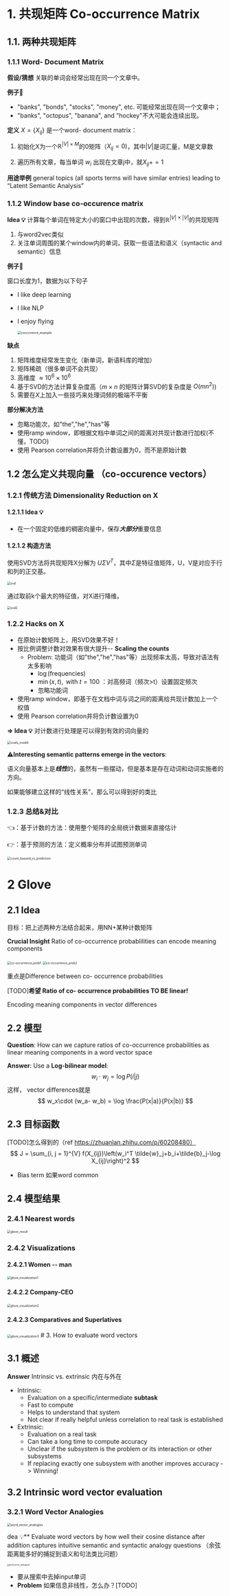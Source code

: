 # 1. 共现矩阵 Co-occurrence Matrix 

## 1.1. 两种共现矩阵

### 1.1.1 Word- Document Matrix

**假设/猜想** 关联的单词会经常出现在同一个文章中。

**例子**🌰 

- "banks", "bonds", "stocks", "money", etc. 可能经常出现在同一个文章中；
-  "banks", "octopus", "banana", and "hockey"不大可能会连续出现。

**定义** $X  = \{X_{ij}\}$ 是一个word- document matrix：

1. 初始化X为一个$\mathbb{R}^{|V|\times M}$的0矩阵（$X_{ij} = 0$)，其中$|V|$是词汇量，M是文章数

2. 遍历所有文章，每当单词 $w_i$ 出现在文章j中，就$X_{ij}+= 1$ 

 **用途举例** general topics (all sports terms will have similar entries) leading to “Latent Semantic Analysis”

### 1.1.2 Window base co-occurence matrix

**Idea 💡** 计算每个单词在特定大小的窗口中出现的次数，得到$\mathbb{R}^{|V|\times |V|}$的共现矩阵

1. 与word2vec类似
2. 关注单词周围的某个window内的单词，获取一些语法和语义（syntactic and semantic）信息

**例子🌰**

窗口长度为1，数据为以下句子

- I like deep learning

- I like NLP

- I enjoy flying

  <img src="/Users/weiwang/Documents/NLP/glove/cooccirence_example.png" alt="cooccirence_example" style="zoom:50%;" />



**缺点**

1. 矩阵维度经常发生变化（新单词，新语料库的增加）
2. 矩阵稀疏（很多单词不会共现）
3. 高维度 $\approx 10^6 \times 10^6$
4. 基于SVD的方法计算复杂度高（$m\times n$ 的矩阵计算SVD的复杂度是 $O(mn^2)$)
5. 需要在$X$上加入一些技巧来处理词频的极端不平衡

**部分解决方法**

- 忽略功能次，如"the","he","has"等
- 使用ramp window，即根据文档中单词之间的距离对共现计数进行加权(不懂，TODO)
- 使用 Pearson correlation并将负计数设置为0，而不是原始计数



## 1.2 怎么定义共现向量 （co-occurence vectors）

### 1.2.1 传统方法 Dimensionality Reduction on X 

#### 1.2.1.1 Idea 💡 

- 在一个固定的低维的稠密向量中，保存***大部分***重要信息

#### 1.2.1.2 构造方法

使用SVD方法将共现矩阵X分解为 $U\Sigma V^T$，其中$\Sigma$是特征值矩阵，U，V是对应于行和列的正交基。

<img src="/Users/weiwang/Documents/NLP/glove/svd.png" alt="svd" style="zoom:50%;" />

通过取前k个最大的特征值，对X进行降维。

<img src="/Users/weiwang/Documents/NLP/glove/svd2.png" alt="svd2" style="zoom:50%;" />



### 1.2.2 Hacks on X

- 在原始计数矩阵上，用SVD效果不好！
- 按比例调整计数对效果有很大提升-- **Scaling the counts**
  - Problem: 功能词（如"the","he","has"等）出现频率太高，导致对语法有太多影响
    - $\log(\text{frequencies})$
    - $\min(x,t),  \text{ with } t = 100$ ：对高频词（频次>t）设置固定频次
    - 忽略功能词
- 使用ramp window，即基于在文档中词与词之间的距离给共现计数加上一个权值
- 使用 Pearson correlation并将负计数设置为0

**=> Idea 💡** 对计数进行处理是可以得到有效的词向量的

<img src="/Users/weiwang/Documents/NLP/glove/coals_model.png" alt="coals_model" style="zoom:50%;" />

⚠️**Interesting semantic patterns emerge in the vectors**:

语义向量基本上是***线性***的，虽然有一些摆动，但是基本是存在动词和动词实施者的方向。

如果能够建立这样的“线性关系”，那么可以得到好的类比



### 1.2.3 总结&对比

👈：基于计数的方法：使用整个矩阵的全局统计数据来直接估计

👉：基于预测的方法：定义概率分布并试图预测单词

<img src="/Users/weiwang/Documents/NLP/glove/count_baased_vs_prediction.png" alt="count_baased_vs_prediction" style="zoom:50%;" />

# 

# 2 Glove

## 2.1 Idea

目标：把上述两种方法结合起来，用NN+某种计数矩阵

**Crucial Insight** Ratio of co-occurrence probablilities can encode meaning components

<img src="/Users/weiwang/Documents/NLP/glove/co-occurrence_prob1.png" alt="co-occurrence_prob1" style="zoom:50%;" />



<img src="/Users/weiwang/Documents/NLP/glove/co-occurrence_prob2.png" alt="co-occurrence_prob2" style="zoom:50%;" />



重点是Difference between  co- occurrence probabilities

[TODO]**希望 Ratio of co- occurrence probabilities TO BE linear!**

Encoding meaning components in vector differences

## 2.2 模型

**Question**: How can we capture ratios of co-occurrence probabilities as linear meaning components in a word vector space

**Answer**: Use a **Log-bilinear model**:
$$
w_i\cdot w_j = \log P(i|j)
$$
这样， vector differences就是
$$
w_x\cdot (w_a- w_b) = \log \frac{P(x|a)}{P(x|b)}
$$


## 2.3 目标函数

[TODO]怎么得到的（ref https://zhuanlan.zhihu.com/p/60208480）
$$
J = \sum_{i, j = 1}^{V} f(X_{ij})\left(w_i^T \tilde{w}_j+b_i+\tilde{b}_j-\log X_{ij}\right)^2
$$

- Bias term 如果word common



## 2.4 模型结果

### 2.4.1 Nearest words

<img src="/Users/weiwang/Documents/NLP/glove/glove_result.png" alt="glove_result" style="zoom:50%;" />


### 2.4.2 Visualizations

#### 2.4.2.1 Women -- man

<img src="/Users/weiwang/Documents/NLP/glove/glove_visualization1.png" alt="glove_visualization1" style="zoom:50%;" />

#### 2.4.2.2 Company-CEO

<img src="/Users/weiwang/Documents/NLP/glove/glove_visualization2.png" alt="glove_visualization2" style="zoom:50%;" />

#### 2.4.2.3 Comparatives and Superlatives

<img src="/Users/weiwang/Documents/NLP/glove/glove_visualization3.png" alt="glove_visualization3" style="zoom:50%;" />
# 3. How to evaluate word vectors

## 3.1 概述

**Answer** Intrinsic vs. extrinsic 内在与外在

- Intrinsic:
  - Evaluation on a specific/intermediate **subtask**
  - Fast to compute 
  - Helps to understand that system 
  - Not clear if really helpful unless correlation to real task is established 
- Extrinsic: 
  - Evaluation on a real task
  - Can take a long time to compute accuracy
  - Unclear if the subsystem is the problem or its interaction or other subsystems 
  - If replacing exactly one subsystem with another improves accuracy -> Winning!

## 3.2 Intrinsic word vector evaluation

### 3.2.1 Word Vector Analogies
<img src="/Users/weiwang/Documents/NLP/glove/word_vector_analogies.png" alt="word_vector_analogies" style="zoom:50%;" />

dea 💡** Evaluate word vectors by how well their cosine distance after addition captures intuitive semantic and syntactic analogy questions （余弦距离能多好的捕捉到语义和句法类比问题）

<img src="/Users/weiwang/Documents/NLP/glove/word_vector_analogies2.png" alt="word_vector_analogies2" style="zoom:30%;" />

- 要从搜索中去掉input单词
- **Problem** 如果信息非线性，怎么办？[TODO]